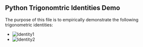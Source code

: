 ## Python Trigonomtric Identities Demo

The purpose of this file is to empirically demonstrate the following trigonometric identities:
* ![Identity1](http://www.sciweavers.org/upload/Tex2Img_1570388026/render.png)
* ![Identity2](http://www.sciweavers.org/upload/Tex2Img_1570388456/render.png)

